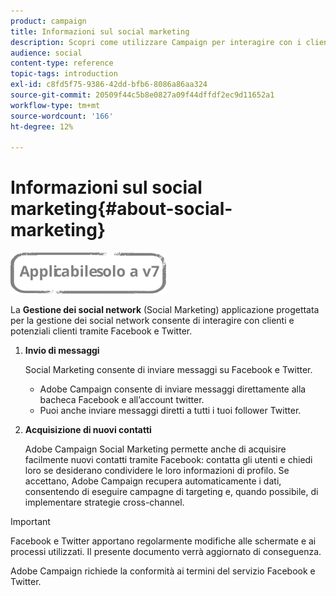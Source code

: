```yaml
---
product: campaign
title: Informazioni sul social marketing
description: Scopri come utilizzare Campaign per interagire con i clienti tramite Facebook e Twitter.
audience: social
content-type: reference
topic-tags: introduction
exl-id: c8fd5f75-9386-42dd-bfb6-8086a86aa324
source-git-commit: 20509f44c5b8e0827a09f44dffdf2ec9d11652a1
workflow-type: tm+mt
source-wordcount: '166'
ht-degree: 12%

---
```


# Informazioni sul social marketing{#about-social-marketing}

![](../../assets/v7-only.svg)

La **Gestione dei social network** (Social Marketing) applicazione progettata per la gestione dei social network consente di interagire con clienti e potenziali clienti tramite Facebook e Twitter.

1. **Invio di messaggi**

   Social Marketing consente di inviare messaggi su Facebook e Twitter.

   * Adobe Campaign consente di inviare messaggi direttamente alla bacheca Facebook e all’account twitter.
   * Puoi anche inviare messaggi diretti a tutti i tuoi follower Twitter.

1. **Acquisizione di nuovi contatti**

   Adobe Campaign Social Marketing permette anche di acquisire facilmente nuovi contatti tramite Facebook: contatta gli utenti e chiedi loro se desiderano condividere le loro informazioni di profilo. Se accettano, Adobe Campaign recupera automaticamente i dati, consentendo di eseguire campagne di targeting e, quando possibile, di implementare strategie cross-channel.

>[!IMPORTANT]
>
>Facebook e Twitter apportano regolarmente modifiche alle schermate e ai processi utilizzati. Il presente documento verrà aggiornato di conseguenza.
>
>Adobe Campaign richiede la conformità ai termini del servizio Facebook e Twitter.
